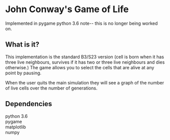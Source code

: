 # John Conway's Game of Life
Implemented in pygame python 3.6
note-- this is no longer being worked on.

## What is it?
This implementation is the standard B3/S23 version (cell is born when it has three live neighbours,
survives if it has two or three live neighbours and dies otherwise.)
The game allows you to select the cells that are alive at any point by pausing.

When the user quits the main simulation they will see a graph of the number of live cells over the number of generations.

## Dependencies
python 3.6  
pygame  
matplotlib  
numpy  
